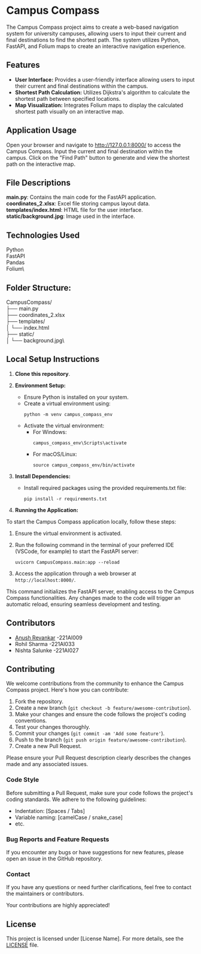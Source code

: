 
# Campus Compass

The Campus Compass project aims to create a web-based navigation system for university campuses, allowing users to input their current and final destinations to find the shortest path. The system utilizes Python, FastAPI, and Folium maps to create an interactive navigation experience.

## Features
- **User Interface:** Provides a user-friendly interface allowing users to input their current and final destinations within the campus.
- **Shortest Path Calculation:** Utilizes Dijkstra's algorithm to calculate the shortest path between specified locations.
- **Map Visualization:** Integrates Folium maps to display the calculated shortest path visually on an interactive map.


## Application Usage
Open your browser and navigate to http://127.0.0.1:8000/ to access the Campus Compass.
Input the current and final destination within the campus.
Click on the "Find Path" button to generate and view the shortest path on the interactive map.

## File Descriptions
**main.py**: Contains the main code for the FastAPI application.
**coordinates_2.xlsx**: Excel file storing campus layout data.
**templates/index.html**: HTML file for the user interface.
**static/background.jpg**: Image used in the interface.

## Technologies Used
Python\
FastAPI\
Pandas\
Folium\

## Folder Structure:

CampusCompass/\
├── main.py\
├── coordinates_2.xlsx\
├── templates/\
│   └── index.html\
├── static/\
│   └── background.jpg\


## Local Setup Instructions
1. **Clone this repository**.

2. **Environment Setup:**
   - Ensure Python is installed on your system.
   - Create a virtual environment using:
     ```
     python -m venv campus_compass_env
     ```
   - Activate the virtual environment:
     - For Windows:
       ```
       campus_compass_env\Scripts\activate
       ```
     - For macOS/Linux:
       ```
       source campus_compass_env/bin/activate
       ```

2. **Install Dependencies:**

   - Install required packages using the provided requirements.txt file:
     ```
     pip install -r requirements.txt
     ```
3. **Running the Application:**

To start the Campus Compass application locally, follow these steps:

1. Ensure the virtual environment is activated.

2. Run the following command in the terminal of your preferred IDE (VSCode, for example) to start the FastAPI server:

    ```
    uvicorn CampusCompass.main:app --reload 
    ```

3. Access the application through a web browser at `http://localhost:8000/`.

This command initializes the FastAPI server, enabling access to the Campus Compass functionalities. Any changes made to the code will trigger an automatic reload, ensuring seamless development and testing.

## Contributors
- [Anush Revankar](https://github.com/anushrevankar24) -221AI009
- Rohil Sharma -221AI033
- Nishta Salunke -221AI027

## Contributing

We welcome contributions from the community to enhance the Campus Compass project. Here's how you can contribute:

1. Fork the repository.
2. Create a new branch (`git checkout -b feature/awesome-contribution`).
3. Make your changes and ensure the code follows the project's coding conventions.
4. Test your changes thoroughly.
5. Commit your changes (`git commit -am 'Add some feature'`).
6. Push to the branch (`git push origin feature/awesome-contribution`).
7. Create a new Pull Request.

Please ensure your Pull Request description clearly describes the changes made and any associated issues.

### Code Style

Before submitting a Pull Request, make sure your code follows the project's coding standards. We adhere to the following guidelines:
- Indentation: [Spaces / Tabs]
- Variable naming: [camelCase / snake_case]
- etc.

### Bug Reports and Feature Requests

If you encounter any bugs or have suggestions for new features, please open an issue in the GitHub repository.

### Contact

If you have any questions or need further clarifications, feel free to contact the maintainers or contributors.


Your contributions are highly appreciated!

## License
This project is licensed under [License Name]. For more details, see the [LICENSE](./LICENSE) file.


  


